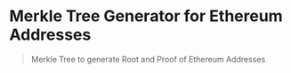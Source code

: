 # Merkle Tree Generator for Ethereum Addresses
>Merkle Tree to generate Root and Proof of Ethereum Addresses  
